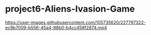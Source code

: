 # project6-Aliens-Ivasion-Game

https://user-images.githubusercontent.com/105735620/227797322-ec9b7009-b556-45a4-88b0-b4cc458f2874.mp4  
